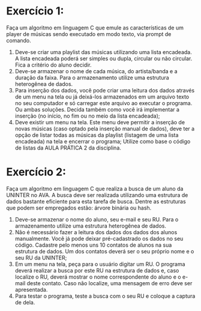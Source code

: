 # Exercício 1:
Faça um algoritmo em linguagem C que emule as características de um player de
músicas sendo executado em modo texto, via prompt de comando.
1. Deve-se criar uma playlist das músicas utilizando uma lista encadeada. A lista
encadeada poderá ser simples ou dupla, circular ou não circular. Fica a
critério do aluno decidir.
2. Deve-se armazenar o nome de cada música, do artista/banda e a duração da
faixa. Para o armazenamento utilize uma estrutura heterogênea de dados.
3. Para inserção dos dados, você pode criar uma leitura dos dados através de
um menu na tela ou já deixá-los armazenados em um arquivo texto no seu
computador e só carregar este arquivo ao executar o programa. Ou ambas
soluções. Decida também como você irá implementar a inserção (no início,
no fim ou no meio da lista encadeada);
4. Deve existir um menu na tela. Este menu deve permitir a inserção de novas
músicas (caso optado pela inserção manual de dados), deve ter a opção de
listar todas as músicas da playlist (listagem de uma lista encadeada) na tela
e encerrar o programa;
Utilize como base o código de listas da AULA PRÁTICA 2 da disciplina.

# Exercício 2:
Faça um algoritmo em linguagem C que realiza a busca de um aluno da UNINTER
no AVA. A busca deve ser realizada utilizando uma estrutura de dados bastante eficiente
para esta tarefa de busca. Dentre as estruturas que podem ser empregados estão: árvore
binária ou hash.
1. Deve-se armazenar o nome do aluno, seu e-mail e seu RU. Para o
armazenamento utilize uma estrutura heterogênea de dados.
2. Não é necessário fazer a leitura dos dados dos dados dos alunos
manualmente. Você já pode deixar pré-cadastrado os dados no seu código.
Cadastre pelo menos uns 10 contatos de alunos na sua estrutura de dados.
Um dos contatos deverá ser o seu próprio nome e o seu RU da UNINTER;
3. Em um menu na tela, peça para o usuário digitar um RU. O programa deverá
realizar a busca por este RU na estrutura de dados e, caso localize o RU,
deverá mostrar o nome correspondente do aluno e o e-mail deste contato.
Caso não localize, uma mensagem de erro deve ser apresentada.
4. Para testar o programa, teste a busca com o seu RU e coloque a captura de
dela.